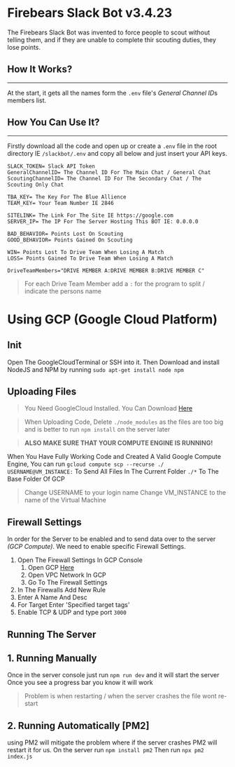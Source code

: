 # **Firebears Slack Bot v3.4.23**

The Firebears Slack Bot was invented to force people to scout without telling them, and if they are unable to complete thir scouting duties, they lose points.

## **How It Works?**
-----
At the start, it gets all the names form the `.env` file's *General Channel ID*s members list.

## **How You Can Use It?**
-----
Firstly download all the code and open up or create a `.env` file in the root directory IE `/slackbot/.env` and copy all below and just insert your API keys.

``` .env
SLACK_TOKEN= Slack API Token
GeneralChannelID= The Channel ID For The Main Chat / General Chat
ScoutingChannelID= The Channel ID For The Secondary Chat / The Scouting Only Chat

TBA_KEY= The Key For The Blue Allience
TEAM_KEY= Your Team Number IE 2846

SITELINK= The Link For The Site IE https://google.com
SERVER_IP= The IP For The Server Hosting This BOT IE: 0.0.0.0

BAD_BEHAVIOR= Points Lost On Scouting
GOOD_BEHAVIOR= Points Gained On Scouting

WIN= Points Lost To Drive Team When Losing A Match
LOSS= Points Gained To Drive Team When Losing A Match 

DriveTeamMembers="DRIVE MEMBER A:DRIVE MEMBER B:DRIVE MEMBER C"
```
> For each Drive Team Member add a `:` for the program to split / indicate the persons name

# **Using GCP (Google Cloud Platform)**
## Init
Open The GoogleCloudTerminal or SSH into it.
Then Download and install NodeJS and NPM by running
`sudo apt-get install node npm`

## Uploading Files
> You Need GoogleCloud Installed. You Can Download [Here](https://cloud.google.com/sdk/docs/install)

> When Uploading Code, Delete `./node_modules` as the files are too big and is better to run
> `npm install` on the server later

> **ALSO MAKE SURE THAT YOUR COMPUTE ENGINE IS RUNNING!**

When You Have Fully Working Code and Created A Valid Google Compute Engine, You can run
`gcloud compute scp --recurse ./ USERNAME@VM_INSTANCE:`
To Send All Files In The Current Folder `./*` To The Base Folder Of GCP
> Change USERNAME to your login name
> Change VM_INSTANCE to the name of the Virtual Machine 

## Firewall Settings
In order for the Server to be enabled and to send data over to the server *(GCP Compute)*. We need to enable specific Firewall Settings.
1. Open The Firewall Settings In GCP Console
   1. Open GCP [Here](https://console.cloud.google.com/)
   2. Open VPC Network In GCP
   3. Go To The Firewall Settings
2. In The Firewalls Add New Rule
3. Enter A Name And Desc
4. For Target Enter 'Specified target tags'
5. Enable TCP & UDP and type port `3000`

## Running The Server
## 1. Running Manually
Once in the server console just run `npm run dev` and it will start the server
Once you see a progress bar you know it will work
> Problem is when restarting / when the server crashes the file wont re-start
## 2. Running Automatically [PM2]
using PM2 will mitigate the problem where if the server crashes
PM2 will restart it for us.
On the server run `npm install pm2`
Then run `npx pm2 index.js`